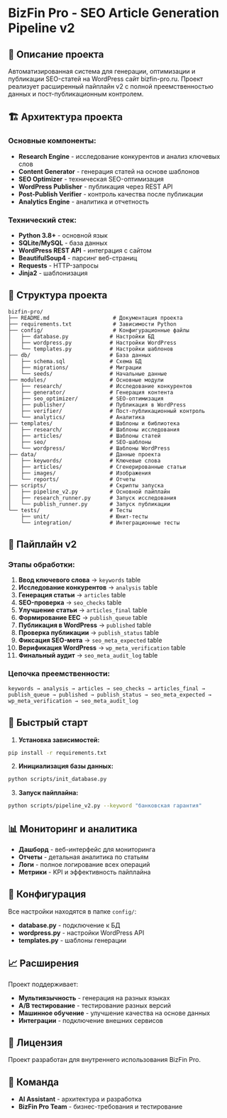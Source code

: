 # BizFin Pro - SEO Article Generation Pipeline v2

## 🎯 Описание проекта

Автоматизированная система для генерации, оптимизации и публикации SEO-статей на WordPress сайт bizfin-pro.ru. Проект реализует расширенный пайплайн v2 с полной преемственностью данных и пост-публикационным контролем.

## 🏗️ Архитектура проекта

### Основные компоненты:
- **Research Engine** - исследование конкурентов и анализ ключевых слов
- **Content Generator** - генерация статей на основе шаблонов
- **SEO Optimizer** - техническая SEO-оптимизация
- **WordPress Publisher** - публикация через REST API
- **Post-Publish Verifier** - контроль качества после публикации
- **Analytics Engine** - аналитика и отчетность

### Технический стек:
- **Python 3.8+** - основной язык
- **SQLite/MySQL** - база данных
- **WordPress REST API** - интеграция с сайтом
- **BeautifulSoup4** - парсинг веб-страниц
- **Requests** - HTTP-запросы
- **Jinja2** - шаблонизация

## 📁 Структура проекта

```
bizfin-pro/
├── README.md                    # Документация проекта
├── requirements.txt             # Зависимости Python
├── config/                      # Конфигурационные файлы
│   ├── database.py             # Настройки БД
│   ├── wordpress.py            # Настройки WordPress
│   └── templates.py            # Настройки шаблонов
├── db/                         # База данных
│   ├── schema.sql              # Схема БД
│   ├── migrations/             # Миграции
│   └── seeds/                  # Начальные данные
├── modules/                    # Основные модули
│   ├── research/               # Исследование конкурентов
│   ├── generator/              # Генерация контента
│   ├── seo_optimizer/          # SEO-оптимизация
│   ├── publisher/              # Публикация в WordPress
│   ├── verifier/               # Пост-публикационный контроль
│   └── analytics/              # Аналитика
├── templates/                  # Шаблоны и библиотека
│   ├── research/               # Шаблоны исследования
│   ├── articles/               # Шаблоны статей
│   ├── seo/                    # SEO-шаблоны
│   └── wordpress/              # Шаблоны WordPress
├── data/                       # Данные проекта
│   ├── keywords/               # Ключевые слова
│   ├── articles/               # Сгенерированные статьи
│   ├── images/                 # Изображения
│   └── reports/                # Отчеты
├── scripts/                    # Скрипты запуска
│   ├── pipeline_v2.py          # Основной пайплайн
│   ├── research_runner.py      # Запуск исследования
│   └── publish_runner.py       # Запуск публикации
└── tests/                      # Тесты
    ├── unit/                   # Юнит-тесты
    └── integration/            # Интеграционные тесты
```

## 🔄 Пайплайн v2

### Этапы обработки:

1. **Ввод ключевого слова** → `keywords` table
2. **Исследование конкурентов** → `analysis` table
3. **Генерация статьи** → `articles` table
4. **SEO-проверка** → `seo_checks` table
5. **Улучшение статьи** → `articles_final` table
6. **Формирование EEC** → `publish_queue` table
7. **Публикация в WordPress** → `published` table
8. **Проверка публикации** → `publish_status` table
9. **Фиксация SEO-мета** → `seo_meta_expected` table
10. **Верификация WordPress** → `wp_meta_verification` table
11. **Финальный аудит** → `seo_meta_audit_log` table

### Цепочка преемственности:
```
keywords → analysis → articles → seo_checks → articles_final → 
publish_queue → published → publish_status → seo_meta_expected → 
wp_meta_verification → seo_meta_audit_log
```

## 🚀 Быстрый старт

1. **Установка зависимостей:**
```bash
pip install -r requirements.txt
```

2. **Инициализация базы данных:**
```bash
python scripts/init_database.py
```

3. **Запуск пайплайна:**
```bash
python scripts/pipeline_v2.py --keyword "банковская гарантия"
```

## 📊 Мониторинг и аналитика

- **Дашборд** - веб-интерфейс для мониторинга
- **Отчеты** - детальная аналитика по статьям
- **Логи** - полное логирование всех операций
- **Метрики** - KPI и эффективность пайплайна

## 🔧 Конфигурация

Все настройки находятся в папке `config/`:
- **database.py** - подключение к БД
- **wordpress.py** - настройки WordPress API
- **templates.py** - шаблоны генерации

## 📈 Расширения

Проект поддерживает:
- **Мультиязычность** - генерация на разных языках
- **A/B тестирование** - тестирование разных версий
- **Машинное обучение** - улучшение качества на основе данных
- **Интеграции** - подключение внешних сервисов

## 📝 Лицензия

Проект разработан для внутреннего использования BizFin Pro.

## 👥 Команда

- **AI Assistant** - архитектура и разработка
- **BizFin Pro Team** - бизнес-требования и тестирование


